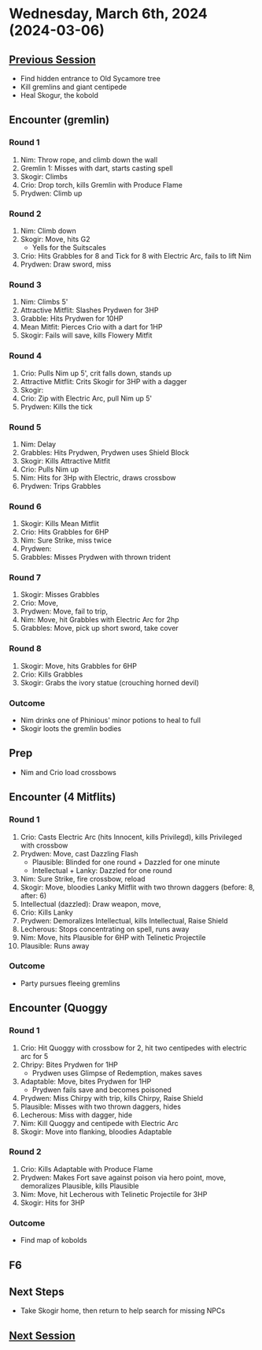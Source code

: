 # Wednesday, March 6th, 2024 (2024-03-06)

## [Previous Session](./2024-02-28.md)

- Find hidden entrance to Old Sycamore tree
- Kill gremlins and giant centipede
- Heal Skogur, the kobold

## Encounter (gremlin)

### Round 1

1. Nim: Throw rope, and climb down the wall
1. Gremlin 1: Misses with dart, starts casting spell
1. Skogir: Climbs
1. Crio: Drop torch, kills Gremlin with Produce Flame
1. Prydwen: Climb up

### Round 2

1. Nim: Climb down
1. Skogir: Move, hits G2
   - Yells for the Suitscales
1. Crio: Hits Grabbles for 8 and Tick for 8 with Electric Arc, fails to lift Nim
1. Prydwen: Draw sword, miss

### Round 3

1. Nim: Climbs 5'
1. Attractive Mitflit: Slashes Prydwen for 3HP
1. Grabble: Hits Prydwen for 10HP
1. Mean Mitfit: Pierces Crio with a dart for 1HP
1. Skogir: Fails will save, kills Flowery Mitfit

### Round 4

1. Crio: Pulls Nim up 5', crit falls down, stands up
1. Attractive Mitflit: Crits Skogir for 3HP with a dagger
1. Skogir:
1. Crio: Zip with Electric Arc, pull Nim up 5'
1. Prydwen: Kills the tick

### Round 5

1. Nim: Delay
1. Grabbles: Hits Prydwen, Prydwen uses Shield Block
1. Skogir: Kills Attractive Mitfit
1. Crio: Pulls Nim up
1. Nim: Hits for 3Hp with Electric, draws crossbow
1. Prydwen: Trips Grabbles

### Round 6

1. Skogir: Kills Mean Mitflit
1. Crio: Hits Grabbles for 6HP
1. Nim: Sure Strike, miss twice
1. Prydwen:
1. Grabbles: Misses Prydwen with thrown trident

### Round 7

1. Skogir: Misses Grabbles
1. Crio: Move,
1. Prydwen: Move, fail to trip,
1. Nim: Move, hit Grabbles with Electric Arc for 2hp
1. Grabbles: Move, pick up short sword, take cover

### Round 8

1. Skogir: Move, hits Grabbles for 6HP
1. Crio: Kills Grabbles
1. Skogir: Grabs the ivory statue (crouching horned devil)

### Outcome

- Nim drinks one of Phinious' minor potions to heal to full
- Skogir loots the gremlin bodies

## Prep

- Nim and Crio load crossbows

## Encounter (4 Mitflits)

### Round 1

1. Crio: Casts Electric Arc (hits Innocent, kills Privilegd), kills Privileged with crossbow
1. Prydwen: Move, cast Dazzling Flash
   - Plausible: Blinded for one round + Dazzled for one minute
   - Intellectual + Lanky: Dazzled for one round
1. Nim: Sure Strike, fire crossbow, reload
1. Skogir: Move, bloodies Lanky Mitflit with two thrown daggers (before: 8, after: 6)
1. Intellectual (dazzled): Draw weapon, move,
1. Crio: Kills Lanky
1. Prydwen: Demoralizes Intellectual, kills Intellectual, Raise Shield
1. Lecherous: Stops concentrating on spell, runs away
1. Nim: Move, hits Plausible for 6HP with Telinetic Projectile
1. Plausible: Runs away

### Outcome

- Party pursues fleeing gremlins

## Encounter (Quoggy

### Round 1

1. Crio: Hit Quoggy with crossbow for 2, hit two centipedes with electric arc for 5
1. Chripy: Bites Prydwen for 1HP
   - Prydwen uses Glimpse of Redemption, makes saves
1. Adaptable: Move, bites Prydwen for 1HP
   - Prydwen fails save and becomes poisoned
1. Prydwen: Miss Chirpy with trip, kills Chirpy, Raise Shield
1. Plausible: Misses with two thrown daggers, hides
1. Lecherous: Miss with dagger, hide
1. Nim: Kill Quoggy and centipede with Electric Arc
1. Skogir: Move into flanking, bloodies Adaptable

### Round 2

1. Crio: Kills Adaptable with Produce Flame
1. Prydwen: Makes Fort save against poison via hero point, move, demoralizes Plausible, kills Plausible
1. Nim: Move, hit Lecherous with Telinetic Projectile for 3HP
1. Skogir: Hits for 3HP

### Outcome

- Find map of kobolds

## F6

## Next Steps

- Take Skogir home, then return to help search for missing NPCs

## [Next Session](./2024-XX-XX.md)
